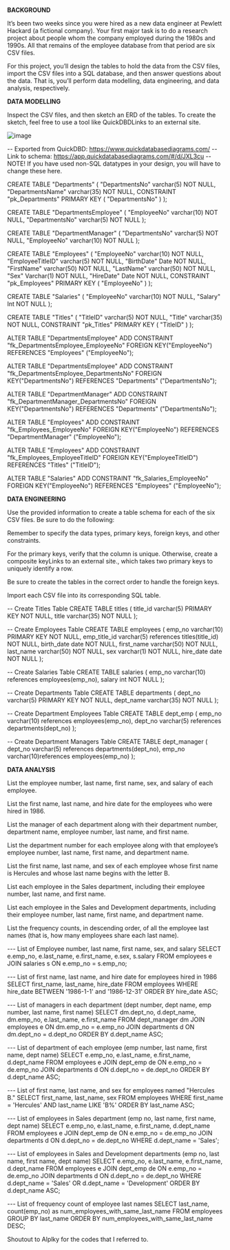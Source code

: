 **BACKGROUND**

It’s been two weeks since you were hired as a new data engineer at Pewlett Hackard (a fictional company). Your first major task is to do a research project about people whom the company employed during the 1980s and 1990s. All that remains of the employee database from that period are six CSV files.

For this project, you’ll design the tables to hold the data from the CSV files, import the CSV files into a SQL database, and then answer questions about the data. That is, you’ll perform data modelling, data engineering, and data analysis, respectively.


**DATA MODELLING**

Inspect the CSV files, and then sketch an ERD of the tables. To create the sketch, feel free to use a tool like QuickDBDLinks to an external site.

![image](https://github.com/afadilla13/sql-challenge/assets/128363337/388c26ad-b699-46d8-8d97-eafbbacb7b4f)

-- Exported from QuickDBD: https://www.quickdatabasediagrams.com/
-- Link to schema: https://app.quickdatabasediagrams.com/#/d/JXL3cu
-- NOTE! If you have used non-SQL datatypes in your design, you will have to change these here.


CREATE TABLE "Departments" (
    "DepartmentsNo" varchar(5)   NOT NULL,
    "DepartmentsName" varchar(35)   NOT NULL,
    CONSTRAINT "pk_Departments" PRIMARY KEY (
        "DepartmentsNo"
     )
);

CREATE TABLE "DepartmentsEmployee" (
    "EmployeeNo" varchar(10)   NOT NULL,
    "DepartmentsNo" varchar(5)   NOT NULL
);

CREATE TABLE "DepartmentManager" (
    "DepartmentsNo" varchar(5)   NOT NULL,
    "EmployeeNo" varchar(10)   NOT NULL
);

CREATE TABLE "Employees" (
    "EmployeeNo" varchar(10)   NOT NULL,
    "EmployeeTitleID" varchar(5)   NOT NULL,
    "BirthDate" Date   NOT NULL,
    "FirstName" varchar(50)   NOT NULL,
    "LastName" varchar(50)   NOT NULL,
    "Sex" Varchar(1)   NOT NULL,
    "HireDate" Date   NOT NULL,
    CONSTRAINT "pk_Employees" PRIMARY KEY (
        "EmployeeNo"
     )
);

CREATE TABLE "Salaries" (
    "EmployeeNo" varchar(10)   NOT NULL,
    "Salary" Int   NOT NULL
);

CREATE TABLE "Titles" (
    "TitleID" varchar(5)   NOT NULL,
    "Title" varchar(35)   NOT NULL,
    CONSTRAINT "pk_Titles" PRIMARY KEY (
        "TitleID"
     )
);

ALTER TABLE "DepartmentsEmployee" ADD CONSTRAINT "fk_DepartmentsEmployee_EmployeeNo" FOREIGN KEY("EmployeeNo")
REFERENCES "Employees" ("EmployeeNo");

ALTER TABLE "DepartmentsEmployee" ADD CONSTRAINT "fk_DepartmentsEmployee_DepartmentsNo" FOREIGN KEY("DepartmentsNo")
REFERENCES "Departments" ("DepartmentsNo");

ALTER TABLE "DepartmentManager" ADD CONSTRAINT "fk_DepartmentManager_DepartmentsNo" FOREIGN KEY("DepartmentsNo")
REFERENCES "Departments" ("DepartmentsNo");

ALTER TABLE "Employees" ADD CONSTRAINT "fk_Employees_EmployeeNo" FOREIGN KEY("EmployeeNo")
REFERENCES "DepartmentManager" ("EmployeeNo");

ALTER TABLE "Employees" ADD CONSTRAINT "fk_Employees_EmployeeTitleID" FOREIGN KEY("EmployeeTitleID")
REFERENCES "Titles" ("TitleID");

ALTER TABLE "Salaries" ADD CONSTRAINT "fk_Salaries_EmployeeNo" FOREIGN KEY("EmployeeNo")
REFERENCES "Employees" ("EmployeeNo");


**DATA ENGINEERING**

Use the provided information to create a table schema for each of the six CSV files. Be sure to do the following:

Remember to specify the data types, primary keys, foreign keys, and other constraints.

For the primary keys, verify that the column is unique. Otherwise, create a composite keyLinks to an external site., which takes two primary keys to uniquely identify a row.

Be sure to create the tables in the correct order to handle the foreign keys.

Import each CSV file into its corresponding SQL table.

-- Create Titles Table
CREATE TABLE titles (
	title_id varchar(5) PRIMARY KEY NOT NULL,
	title varchar(35) NOT NULL
);

-- Create Employees Table
CREATE TABLE employees (
	emp_no varchar(10) PRIMARY KEY NOT NULL,
	emp_title_id varchar(5) references titles(title_id) NOT NULL,
	birth_date date NOT NULL,
	first_name varchar(50) NOT NULL,
	last_name varchar(50) NOT NULL,
	sex varchar(1) NOT NULL,
	hire_date date NOT NULL
);

-- Create Salaries Table
CREATE TABLE salaries (
	emp_no varchar(10) references employees(emp_no),
	salary int NOT NULL
);

-- Create Departments Table
CREATE TABLE departments (
	dept_no varchar(5) PRIMARY KEY NOT NULL,
	dept_name varchar(35) NOT NULL
);

-- Create Department Employees Table
CREATE TABLE dept_emp (
	emp_no varchar(10) references employees(emp_no),
	dept_no varchar(5) references departments(dept_no)
);

-- Create Department Managers Table
CREATE TABLE dept_manager (
	dept_no varchar(5) references departments(dept_no),
	emp_no varchar(10)references employees(emp_no)
);


**DATA ANALYSIS**

List the employee number, last name, first name, sex, and salary of each employee.

List the first name, last name, and hire date for the employees who were hired in 1986.

List the manager of each department along with their department number, department name, employee number, last name, and first name.

List the department number for each employee along with that employee’s employee number, last name, first name, and department name.

List the first name, last name, and sex of each employee whose first name is Hercules and whose last name begins with the letter B.

List each employee in the Sales department, including their employee number, last name, and first name.

List each employee in the Sales and Development departments, including their employee number, last name, first name, and department name.

List the frequency counts, in descending order, of all the employee last names (that is, how many employees share each last name).

--- List of Employee number, last name, first name, sex, and salary
SELECT e.emp_no, e.last_name, e.first_name, e.sex, s.salary
FROM employees e
JOIN salaries s
ON e.emp_no = s.emp_no;

--- List of first name, last name, and hire date for employees hired in 1986
SELECT first_name, last_name, hire_date 
FROM employees
WHERE hire_date BETWEEN '1986-1-1' and '1986-12-31'
ORDER BY hire_date ASC;

--- List of managers in each department (dept number, dept name, emp number, last name, first name)
SELECT dm.dept_no, d.dept_name, dm.emp_no, e.last_name, e.first_name 
FROM dept_manager dm
JOIN employees e
ON dm.emp_no = e.emp_no
JOIN departments d
ON dm.dept_no = d.dept_no
ORDER BY d.dept_name ASC;

--- List of department of each employee (emp number, last name, first name, dept name)
SELECT e.emp_no, e.last_name, e.first_name, d.dept_name
FROM employees e
JOIN dept_emp de 
ON e.emp_no = de.emp_no
JOIN departments d
ON d.dept_no = de.dept_no
ORDER BY d.dept_name ASC;

--- List of first name, last name, and sex for employees named "Hercules B."
SELECT first_name, last_name, sex
FROM employees 
WHERE first_name = 'Hercules' AND last_name LIKE 'B%'
ORDER BY last_name ASC;

--- List of employees in Sales department (emp no, last name, first name, dept name)
SELECT e.emp_no, e.last_name, e.first_name, d.dept_name
FROM employees e
JOIN dept_emp de 
ON e.emp_no = de.emp_no
JOIN departments d
ON d.dept_no = de.dept_no
WHERE d.dept_name = 'Sales';

--- List of employees in Sales and Development departments (emp no, last name, first name, dept name)
SELECT e.emp_no, e.last_name, e.first_name, d.dept_name
FROM employees e
JOIN dept_emp de 
ON e.emp_no = de.emp_no
JOIN departments d
ON d.dept_no = de.dept_no
WHERE d.dept_name = 'Sales' OR d.dept_name = 'Development'
ORDER BY d.dept_name ASC;

--- List of frequency count of employee last names
SELECT last_name, count(emp_no) as num_employees_with_same_last_name
FROM employees
GROUP BY last_name
ORDER BY num_employees_with_same_last_name DESC;

Shoutout to Alplky for the codes that I referred to. 


